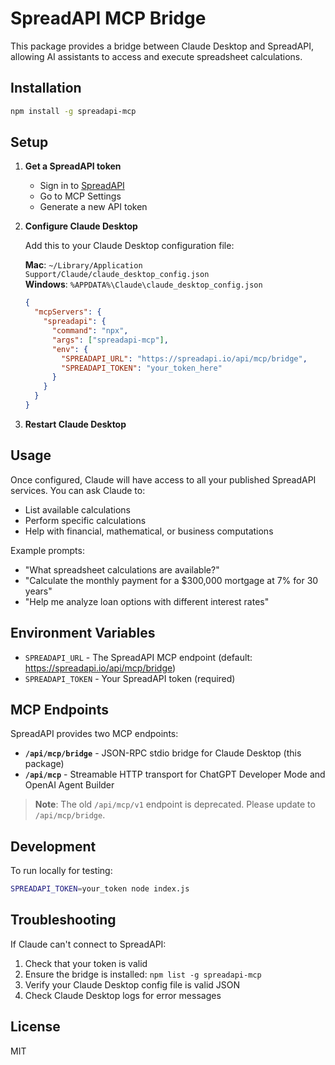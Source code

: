 # SpreadAPI MCP Bridge

This package provides a bridge between Claude Desktop and SpreadAPI, allowing AI assistants to access and execute spreadsheet calculations.

## Installation

```bash
npm install -g spreadapi-mcp
```

## Setup

1. **Get a SpreadAPI token**
   - Sign in to [SpreadAPI](https://spreadapi.io)
   - Go to MCP Settings
   - Generate a new API token

2. **Configure Claude Desktop**
   
   Add this to your Claude Desktop configuration file:
   
   **Mac**: `~/Library/Application Support/Claude/claude_desktop_config.json`  
   **Windows**: `%APPDATA%\Claude\claude_desktop_config.json`

   ```json
   {
     "mcpServers": {
       "spreadapi": {
         "command": "npx",
         "args": ["spreadapi-mcp"],
         "env": {
           "SPREADAPI_URL": "https://spreadapi.io/api/mcp/bridge",
           "SPREADAPI_TOKEN": "your_token_here"
         }
       }
     }
   }
   ```

3. **Restart Claude Desktop**

## Usage

Once configured, Claude will have access to all your published SpreadAPI services. You can ask Claude to:

- List available calculations
- Perform specific calculations
- Help with financial, mathematical, or business computations

Example prompts:
- "What spreadsheet calculations are available?"
- "Calculate the monthly payment for a $300,000 mortgage at 7% for 30 years"
- "Help me analyze loan options with different interest rates"

## Environment Variables

- `SPREADAPI_URL` - The SpreadAPI MCP endpoint (default: https://spreadapi.io/api/mcp/bridge)
- `SPREADAPI_TOKEN` - Your SpreadAPI token (required)

## MCP Endpoints

SpreadAPI provides two MCP endpoints:

- **`/api/mcp/bridge`** - JSON-RPC stdio bridge for Claude Desktop (this package)
- **`/api/mcp`** - Streamable HTTP transport for ChatGPT Developer Mode and OpenAI Agent Builder

> **Note**: The old `/api/mcp/v1` endpoint is deprecated. Please update to `/api/mcp/bridge`.

## Development

To run locally for testing:

```bash
SPREADAPI_TOKEN=your_token node index.js
```

## Troubleshooting

If Claude can't connect to SpreadAPI:

1. Check that your token is valid
2. Ensure the bridge is installed: `npm list -g spreadapi-mcp`
3. Verify your Claude Desktop config file is valid JSON
4. Check Claude Desktop logs for error messages

## License

MIT